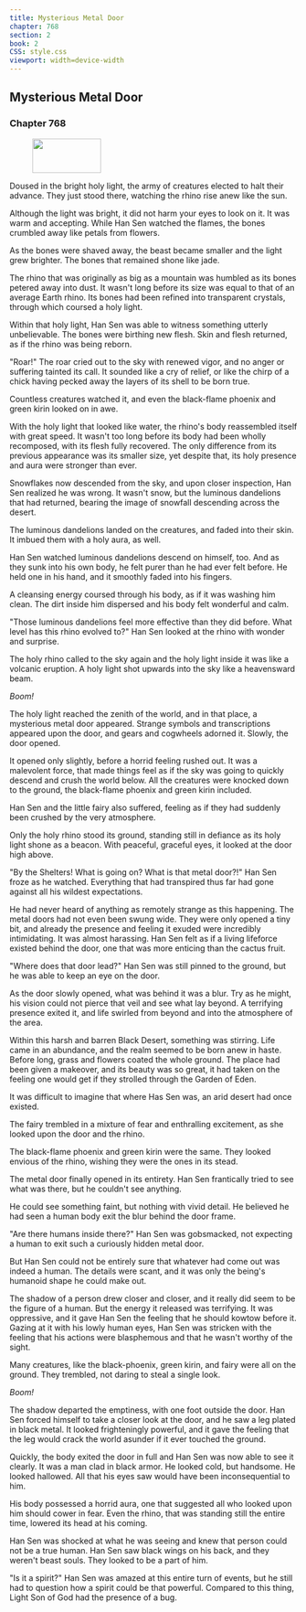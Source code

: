 ```yaml
---
title: Mysterious Metal Door
chapter: 768
section: 2
book: 2
CSS: style.css
viewport: width=device-width
---
```


## Mysterious Metal Door

### Chapter 768

<figure>
	<img src="../Images/gem.gif" alt="" id="gem" width="120" height="60" />
</figure>

Doused in the bright holy light, the army of creatures elected to halt their advance. They just stood there, watching the rhino rise anew like the sun.

Although the light was bright, it did not harm your eyes to look on it. It was warm and accepting. While Han Sen watched the flames, the bones crumbled away like petals from flowers.

As the bones were shaved away, the beast became smaller and the light grew brighter. The bones that remained shone like jade.

The rhino that was originally as big as a mountain was humbled as its bones petered away into dust. It wasn't long before its size was equal to that of an average Earth rhino. Its bones had been refined into transparent crystals, through which coursed a holy light.

Within that holy light, Han Sen was able to witness something utterly unbelievable. The bones were birthing new flesh. Skin and flesh returned, as if the rhino was being reborn.

"Roar!" The roar cried out to the sky with renewed vigor, and no anger or suffering tainted its call. It sounded like a cry of relief, or like the chirp of a chick having pecked away the layers of its shell to be born true.

Countless creatures watched it, and even the black-flame phoenix and green kirin looked on in awe.

With the holy light that looked like water, the rhino's body reassembled itself with great speed. It wasn't too long before its body had been wholly recomposed, with its flesh fully recovered. The only difference from its previous appearance was its smaller size, yet despite that, its holy presence and aura were stronger than ever.

Snowflakes now descended from the sky, and upon closer inspection, Han Sen realized he was wrong. It wasn't snow, but the luminous dandelions that had returned, bearing the image of snowfall descending across the desert.

The luminous dandelions landed on the creatures, and faded into their skin. It imbued them with a holy aura, as well.

Han Sen watched luminous dandelions descend on himself, too. And as they sunk into his own body, he felt purer than he had ever felt before. He held one in his hand, and it smoothly faded into his fingers.

A cleansing energy coursed through his body, as if it was washing him clean. The dirt inside him dispersed and his body felt wonderful and calm.

"Those luminous dandelions feel more effective than they did before. What level has this rhino evolved to?" Han Sen looked at the rhino with wonder and surprise.

The holy rhino called to the sky again and the holy light inside it was like a volcanic eruption. A holy light shot upwards into the sky like a heavensward beam.

*Boom!*

The holy light reached the zenith of the world, and in that place, a mysterious metal door appeared. Strange symbols and transcriptions appeared upon the door, and gears and cogwheels adorned it. Slowly, the door opened.

It opened only slightly, before a horrid feeling rushed out. It was a malevolent force, that made things feel as if the sky was going to quickly descend and crush the world below. All the creatures were knocked down to the ground, the black-flame phoenix and green kirin included.

Han Sen and the little fairy also suffered, feeling as if they had suddenly been crushed by the very atmosphere.

Only the holy rhino stood its ground, standing still in defiance as its holy light shone as a beacon. With peaceful, graceful eyes, it looked at the door high above.

"By the Shelters! What is going on? What is that metal door?!" Han Sen froze as he watched. Everything that had transpired thus far had gone against all his wildest expectations.

He had never heard of anything as remotely strange as this happening. The metal doors had not even been swung wide. They were only opened a tiny bit, and already the presence and feeling it exuded were incredibly intimidating. It was almost harassing. Han Sen felt as if a living lifeforce existed behind the door, one that was more enticing than the cactus fruit.

"Where does that door lead?" Han Sen was still pinned to the ground, but he was able to keep an eye on the door.

As the door slowly opened, what was behind it was a blur. Try as he might, his vision could not pierce that veil and see what lay beyond. A terrifying presence exited it, and life swirled from beyond and into the atmosphere of the area.

Within this harsh and barren Black Desert, something was stirring. Life came in an abundance, and the realm seemed to be born anew in haste. Before long, grass and flowers coated the whole ground. The place had been given a makeover, and its beauty was so great, it had taken on the feeling one would get if they strolled through the Garden of Eden.

It was difficult to imagine that where Has Sen was, an arid desert had once existed.

The fairy trembled in a mixture of fear and enthralling excitement, as she looked upon the door and the rhino.

The black-flame phoenix and green kirin were the same. They looked envious of the rhino, wishing they were the ones in its stead.

The metal door finally opened in its entirety. Han Sen frantically tried to see what was there, but he couldn't see anything.

He could see something faint, but nothing with vivid detail. He believed he had seen a human body exit the blur behind the door frame.

"Are there humans inside there?" Han Sen was gobsmacked, not expecting a human to exit such a curiously hidden metal door.

But Han Sen could not be entirely sure that whatever had come out was indeed a human. The details were scant, and it was only the being's humanoid shape he could make out.

The shadow of a person drew closer and closer, and it really did seem to be the figure of a human. But the energy it released was terrifying. It was oppressive, and it gave Han Sen the feeling that he should kowtow before it. Gazing at it with his lowly human eyes, Han Sen was stricken with the feeling that his actions were blasphemous and that he wasn't worthy of the sight.

Many creatures, like the black-phoenix, green kirin, and fairy were all on the ground. They trembled, not daring to steal a single look.

*Boom!*

The shadow departed the emptiness, with one foot outside the door. Han Sen forced himself to take a closer look at the door, and he saw a leg plated in black metal. It looked frighteningly powerful, and it gave the feeling that the leg would crack the world asunder if it ever touched the ground.

Quickly, the body exited the door in full and Han Sen was now able to see it clearly. It was a man clad in black armor. He looked cold, but handsome. He looked hallowed. All that his eyes saw would have been inconsequential to him.

His body possessed a horrid aura, one that suggested all who looked upon him should cower in fear. Even the rhino, that was standing still the entire time, lowered its head at his coming.

Han Sen was shocked at what he was seeing and knew that person could not be a true human. Han Sen saw black wings on his back, and they weren't beast souls. They looked to be a part of him.

"Is it a spirit?" Han Sen was amazed at this entire turn of events, but he still had to question how a spirit could be that powerful. Compared to this thing, Light Son of God had the presence of a bug.